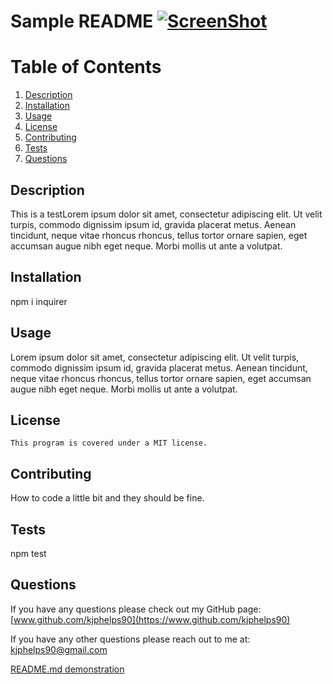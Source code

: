 # Sample README <a href=https://opensource.org/licenses/MIT>![ScreenShot](https://img.shields.io/badge/License-MIT-green.svg)</a>

  # Table of Contents
  1. [Description](#Description)
  2. [Installation](#Installation)
  3. [Usage](#Usage)
  4. [License](#License)
  5. [Contributing](#Contributing)
  6. [Tests](#Tests)
  7. [Questions](#Questions)
  

  ## <a id='Description'></a>Description
  This is a testLorem ipsum dolor sit amet, consectetur adipiscing elit. Ut velit turpis, commodo dignissim ipsum id, gravida placerat metus. Aenean tincidunt, neque vitae rhoncus rhoncus, tellus tortor ornare sapien, eget accumsan augue nibh eget neque. Morbi mollis ut ante a volutpat.
  

  ## <a id='Installation'></a>Installation
  npm i inquirer
  

  ## <a id='Usage'></a>Usage
  Lorem ipsum dolor sit amet, consectetur adipiscing elit. Ut velit turpis, commodo dignissim ipsum id, gravida placerat metus. Aenean tincidunt, neque vitae rhoncus rhoncus, tellus tortor ornare sapien, eget accumsan augue nibh eget neque. Morbi mollis ut ante a volutpat.
  

  ## <a id='License'></a>License
    This program is covered under a MIT license.
    

  

  ## <a id='Contributing'></a>Contributing
  How to code a little bit and they should be fine.
  

  ## <a id='Tests'></a>Tests
  npm test
  

  ## <a id='Questions'></a>Questions
  If you have any questions please check out my GitHub page: [www.github.com/kjphelps90](https://www.github.com/kjphelps90)
  

If you have any other questions please reach out to me at: [kjphelps90@gmail.com](mailto:kjphelps90@gmail.com)
  
  


  <a href="https://drive.google.com/file/d/1-4PNnst9RS5meEwkvbtke4JrOciADOoU/view">README.md demonstration</a>